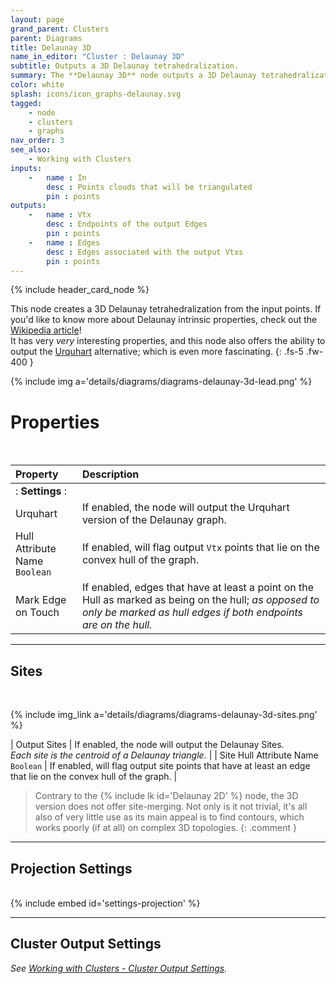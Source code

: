 ```yaml
---
layout: page
grand_parent: Clusters
parent: Diagrams
title: Delaunay 3D
name_in_editor: "Cluster : Delaunay 3D"
subtitle: Outputs a 3D Delaunay tetrahedralization.
summary: The **Delaunay 3D** node outputs a 3D Delaunay tetrahedralization with options like Urquhart graph, hull identification, and projection settings.
color: white
splash: icons/icon_graphs-delaunay.svg
tagged: 
    - node
    - clusters
    - graphs
nav_order: 3
see_also:
    - Working with Clusters
inputs:
    -   name : In
        desc : Points clouds that will be triangulated
        pin : points
outputs:
    -   name : Vtx
        desc : Endpoints of the output Edges
        pin : points
    -   name : Edges
        desc : Edges associated with the output Vtxs
        pin : points
---
```


{% include header_card_node %}

This node creates a 3D Delaunay tetrahedralization from the input points. If you'd like to know more about Delaunay intrinsic properties, check out the [Wikipedia article](https://en.wikipedia.org/wiki/Delaunay_triangulation)!  
It has very *very* interesting properties, and this node also offers the ability to output the [Urquhart](https://en.wikipedia.org/wiki/Urquhart_graph) alternative; which is even more fascinating.
{: .fs-5 .fw-400 } 

{% include img a='details/diagrams/diagrams-delaunay-3d-lead.png' %}

# Properties
<br>

| Property       | Description          |
|:-------------|:------------------|
|: **Settings** :|
| Urquhart           | If enabled, the node will output the Urquhart version of the Delaunay graph. |
| <span class="eout">Hull Attribute Name</span><br>`Boolean`          | If enabled, will flag output `Vtx` points that lie on the convex hull of the graph. |
| Mark Edge on Touch          | If enabled, edges that have at least a point on the Hull as marked as being on the hull; *as opposed to only be marked as hull edges if both endpoints are on the hull.* |

---
## Sites
<br>

{% include img_link a='details/diagrams/diagrams-delaunay-3d-sites.png' %}

| Output Sites           | If enabled, the node will output the Delaunay Sites.<br>*Each site is the centroid of a Delaunay triangle.* |
| <span class="eout">Site Hull Attribute Name</span><br>`Boolean`          | If enabled, will flag output site points that have at least an edge that lie on the convex hull of the graph. |

> Contrary to the {% include lk id='Delaunay 2D' %} node, the 3D version does not offer site-merging. Not only is it not trivial, it's all also of very little use as its main appeal is to find contours, which works poorly (if at all) on complex 3D topologies.
{: .comment }

---
## Projection Settings
<br>
{% include embed id='settings-projection' %}


---
## Cluster Output Settings
*See [Working with Clusters - Cluster Output Settings](/PCGExtendedToolkit/doc-general/working-with-clusters.html#cluster-output-settings).*



